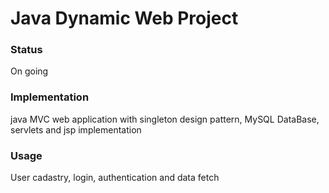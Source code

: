 # Java Dynamic Web Project

### Status
On going

### Implementation
java MVC web application with singleton design pattern, MySQL DataBase, servlets and jsp implementation

### Usage
User cadastry, login, authentication and data fetch 
